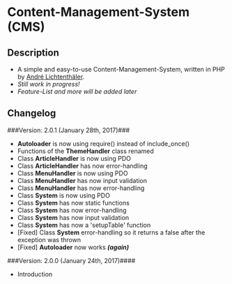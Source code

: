 # Content-Management-System (CMS) #

## Description ##
- A simple and easy-to-use Content-Management-System, written in PHP by [André Lichtenthäler](https://twitter/Bikossor).
- *Still work in progress!*
- *Feature-List and more will be added later*

## Changelog ##
###Version: 2.0.1 (January 28th, 2017)###
- **Autoloader** is now using require() instead of include_once()
- Functions of the **ThemeHandler** class renamed
- Class **ArticleHandler** is now using PDO
- Class **ArticleHandler** has now error-handling
- Class **MenuHandler** is now using PDO
- Class **MenuHandler** has now input validation
- Class **MenuHandler** has now error-handling
- Class **System** is now using PDO
- Class **System** has now static functions
- Class **System** has now error-handling
- Class **System** has now input validation
- Class **System** has now a 'setupTable' function
- [Fixed] Class **System** error-handling so it returns a false after the exception was thrown
- [Fixed] **Autoloader** now works ***(again)***

###Version: 2.0.0 (January 24th, 2017)####
- Introduction
